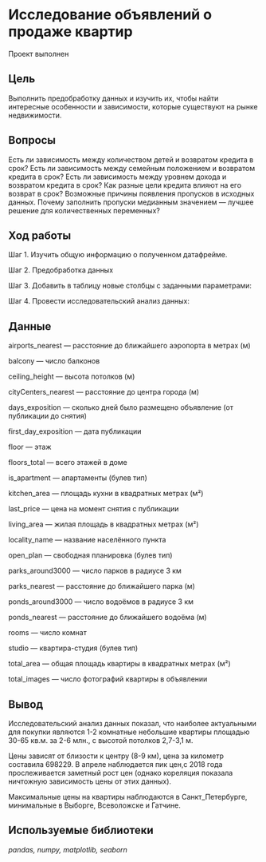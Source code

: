 # Исследование объявлений о продаже квартир

Проект выполнен

## Цель

Выполнить предобработку данных и изучить их, чтобы найти интересные особенности и зависимости, которые существуют на рынке недвижимости.

## Вопросы

Есть ли зависимость между количеством детей и возвратом кредита в срок?
Есть ли зависимость между семейным положением и возвратом кредита в срок?
Есть ли зависимость между уровнем дохода и возвратом кредита в срок?
Как разные цели кредита влияют на его возврат в срок?
Возможные причины появления пропусков в исходных данных.
Почему заполнить пропуски медианным значением — лучшее решение для количественных переменных?

## Ход работы


Шаг 1. Изучить общую информацию о полученном датафрейме.

Шаг 2. Предобработка данных

Шаг 3. Добавить в таблицу новые столбцы с заданными параметрами:

Шаг 4. Провести исследовательский анализ данных:

## Данные

airports_nearest — расстояние до ближайшего аэропорта в метрах (м)

balcony — число балконов

ceiling_height — высота потолков (м)

cityCenters_nearest — расстояние до центра города (м)

days_exposition — сколько дней было размещено объявление (от публикации до снятия)

first_day_exposition — дата публикации

floor — этаж

floors_total — всего этажей в доме

is_apartment — апартаменты (булев тип)

kitchen_area — площадь кухни в квадратных метрах (м²)

last_price — цена на момент снятия с публикации

living_area — жилая площадь в квадратных метрах (м²)

locality_name — название населённого пункта

open_plan — свободная планировка (булев тип)

parks_around3000 — число парков в радиусе 3 км

parks_nearest — расстояние до ближайшего парка (м)

ponds_around3000 — число водоёмов в радиусе 3 км

ponds_nearest — расстояние до ближайшего водоёма (м)

rooms — число комнат

studio — квартира-студия (булев тип)

total_area — общая площадь квартиры в квадратных метрах (м²)

total_images — число фотографий квартиры в объявлении

## Вывод

Исследовательский анализ данных показал, что наиболее актуальными для покупки являются 1-2 комнатные небольшие квартиры площадью 30-65 кв.м. за 2-6 млн., с высотой потолков 2,7-3,1 м. 

Цены зависят от близости к центру (8-9 км), цена за километр составила 698229. В апреле наблюдается пик цен,с 2018 года прослеживается заметный рост цен (однако кореляция показала ничтожную зависимость цены от этих данных). 

Максимальные цены на квартиры наблюдаются в Санкт_Петербурге, минимальные в Выборге, Всеволожске и Гатчине.

## Используемые библиотеки

*pandas, numpy, matplotlib, seaborn* 
